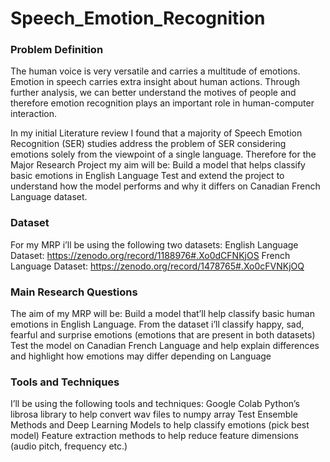 # Speech_Emotion_Recognition

### Problem Definition
The human voice is very versatile and carries a multitude of emotions. Emotion in speech carries extra insight about human actions. Through further analysis, we can better understand the motives of people and therefore emotion recognition plays an important role in human-computer interaction. 

In my initial Literature review I found that a majority of Speech Emotion Recognition (SER) studies address the problem of SER considering emotions solely from the viewpoint of a single language. Therefore for the Major Research Project my aim will be: 
Build a model that helps classify basic emotions in English Language 
Test and extend the project to understand how the model performs and why it differs on Canadian French Language dataset. 

### Dataset
For my MRP i’ll be using the following two datasets:
English Language Dataset: https://zenodo.org/record/1188976#.Xo0dCFNKjOS
French Language Dataset: https://zenodo.org/record/1478765#.Xo0cFVNKjOQ

### Main Research Questions
The aim of my MRP will be:
Build a model that’ll help classify basic human emotions in English Language. From the dataset i’ll classify happy, sad, fearful and surprise emotions (emotions that are present in both datasets)
Test the model on Canadian French Language and help explain differences and highlight how emotions may differ depending on Language

### Tools and Techniques
I’ll be using the following tools and techniques:
Google Colab
Python’s librosa library to help convert wav files to numpy array
Test Ensemble Methods and Deep Learning Models to help classify emotions (pick best model)
Feature extraction methods to help reduce feature dimensions (audio pitch, frequency etc.)
